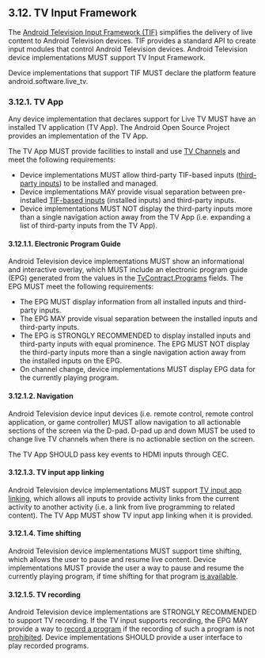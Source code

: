 ## 3.12\. TV Input Framework

The [Android Television Input Framework (TIF)](http://source.android.com/devices/tv/index.html)
simplifies the delivery of live content to Android Television devices. TIF
provides a standard API to create input modules that control Android Television
devices. Android Television device implementations MUST support TV Input
Framework.

Device implementations that support TIF MUST declare the platform feature
android.software.live_tv.

### 3.12.1\. TV App

Any device implementation that declares support for Live TV MUST have an
installed TV application (TV App). The Android Open Source Project provides an
implementation of the TV App.

The TV App MUST provide facilities to install and use
[TV Channels](http://developer.android.com/reference/android/media/tv/TvContract.Channels.html)
and meet the following requirements:

*   Device implementations MUST allow third-party TIF-based inputs
    ([third-party inputs](https://source.android.com/devices/tv/index.html#third-party_input_example))
    to be installed and managed.
*   Device implementations MAY provide visual separation between pre-installed
    [TIF-based inputs](https://source.android.com/devices/tv/index.html#tv_inputs)
    (installed inputs) and third-party inputs.
*   Device implementations MUST NOT display the third-party inputs more than a
    single navigation action away from the TV App (i.e. expanding a list of
    third-party inputs from the TV App).

#### 3.12.1.1\. Electronic Program Guide

Android Television device implementations MUST show an informational and
interactive overlay, which MUST include an electronic program guide (EPG)
generated from the values in the
[TvContract.Programs](https://developer.android.com/reference/android/media/tv/TvContract.Programs.html)
fields. The EPG MUST meet the following requirements:

*   The EPG MUST display information from all installed inputs and third-party
    inputs.
*   The EPG MAY provide visual separation between the installed inputs and
    third-party inputs.
*   The EPG is STRONGLY RECOMMENDED to display installed inputs and third-party
    inputs with equal prominence. The EPG MUST NOT display the third-party
    inputs more than a single navigation action away from the installed inputs
    on the EPG.
*   On channel change, device implementations MUST display EPG data for the
    currently playing program.

#### 3.12.1.2\. Navigation

Android Television device input devices (i.e. remote control, remote control
application, or game controller) MUST allow navigation to all actionable
sections of the screen via the D-pad. D-pad up and down MUST be used to change
live TV channels when there is no actionable section on the screen.

The TV App SHOULD pass key events to HDMI inputs through CEC.

#### 3.12.1.3\. TV input app linking

Android Television device implementations MUST support
[TV input app linking](http://developer.android.com/reference/android/media/tv/TvContract.Channels.html#COLUMN_APP_LINK_INTENT_URI),
which allows all inputs to provide activity links from the current activity to
another activity (i.e. a link from live programming to related content). The TV
App MUST show TV input app linking when it is provided.

#### 3.12.1.4\. Time shifting

Android Television device implementations MUST support time shifting, which
allows the user to pause and resume live content. Device implementations MUST
provide the user a way to pause and resume the currently playing program, if
time shifting for that program
[is available](https://developer.android.com/reference/android/media/tv/TvInputManager.html#TIME_SHIFT_STATUS_AVAILABLE). 

#### 3.12.1.5\. TV recording

Android Television device implementations are STRONGLY RECOMMENDED to support
TV recording. If the TV input supports recording, the EPG MAY provide a way to
[record a program](https://developer.android.com/reference/android/media/tv/TvInputInfo.html#canRecord())
if the recording of such a program is not
[prohibited](https://developer.android.com/reference/android/media/tv/TvContract.Programs.html#COLUMN_RECORDING_PROHIBITED).
Device implementations SHOULD provide a user interface to play recorded programs.
